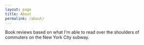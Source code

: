 ```yaml
---
layout: page
title: About
permalink: /about/
---
```


Book reviews based on what I'm able to read over the shoulders of commuters on the New York City subway.
